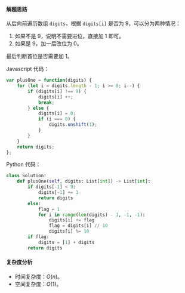 #### 解题思路

从后向前遍历数组 `digits`，根据 `digits[i]` 是否为 $9$，可以分为两种情况：

1. 如果不是 $9$，说明不需要进位，直接加 $1$ 即可。
2. 如果是 $9$，加一后改位为 $0$。

最后判断首位是否需要加 $1$。

Javascript 代码：

```javascript
var plusOne = function(digits) {
    for (let i = digits.length - 1; i >= 0; i--) {
        if (digits[i] !== 9) {
            digits[i] ++;
            break;
        } else {
            digits[i] = 0;
            if (i === 0) {
                digits.unshift(1);
            }
        }
    }
    return digits;
};
```

Python 代码：

```python
class Solution:
    def plusOne(self, digits: List[int]) -> List[int]:
        if digits[-1] < 9:
            digits[-1] += 1
            return digits
        else:
            flag = 1
            for i in range(len(digits) - 1, -1, -1):
                digits[i] += flag
                flag = digits[i] // 10
                digits[i] %= 10
        if flag:
            digits = [1] + digits
        return digits
```

#### 复杂度分析

- 时间复杂度：$O(n)$。
- 空间复杂度：$O(1)$。
